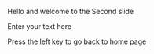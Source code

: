 Hello and welcome to the Second slide


Enter your text here


Press the left key to go back to home page
